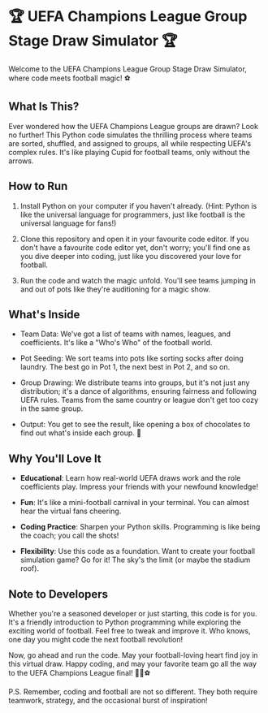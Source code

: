 # 🏆 UEFA Champions League Group Stage Draw Simulator 🏆

Welcome to the UEFA Champions League Group Stage Draw Simulator, where code meets football magic! ⚽

## What Is This?

Ever wondered how the UEFA Champions League groups are drawn? Look no further! This Python code simulates the thrilling process where teams are sorted, shuffled, and assigned to groups, all while respecting UEFA's complex rules. It's like playing Cupid for football teams, only without the arrows.

## How to Run

1. Install Python on your computer if you haven't already. (Hint: Python is like the universal language for programmers, just like football is the universal language for fans!)

2. Clone this repository and open it in your favourite code editor. If you don't have a favourite code editor yet, don't worry; you'll find one as you dive deeper into coding, just like you discovered your love for football.

3. Run the code and watch the magic unfold. You'll see teams jumping in and out of pots like they're auditioning for a magic show.

## What's Inside

- Team Data: We've got a list of teams with names, leagues, and coefficients. It's like a "Who's Who" of the football world.

- Pot Seeding: We sort teams into pots like sorting socks after doing laundry. The best go in Pot 1, the next best in Pot 2, and so on.

- Group Drawing: We distribute teams into groups, but it's not just any distribution; it's a dance of algorithms, ensuring fairness and following UEFA rules. Teams from the same country or league don't get too cozy in the same group.

- Output: You get to see the result, like opening a box of chocolates to find out what's inside each group. 🍫

## Why You'll Love It

- **Educational**: Learn how real-world UEFA draws work and the role coefficients play. Impress your friends with your newfound knowledge!

- **Fun**: It's like a mini-football carnival in your terminal. You can almost hear the virtual fans cheering.

- **Coding Practice**: Sharpen your Python skills. Programming is like being the coach; you call the shots!

- **Flexibility**: Use this code as a foundation. Want to create your football simulation game? Go for it! The sky's the limit (or maybe the stadium roof).

## Note to Developers

Whether you're a seasoned developer or just starting, this code is for you. It's a friendly introduction to Python programming while exploring the exciting world of football. Feel free to tweak and improve it. Who knows, one day you might code the next football revolution!

Now, go ahead and run the code. May your football-loving heart find joy in this virtual draw. Happy coding, and may your favorite team go all the way to the UEFA Champions League final! 🚀🥅⚽

P.S. Remember, coding and football are not so different. They both require teamwork, strategy, and the occasional burst of inspiration!
